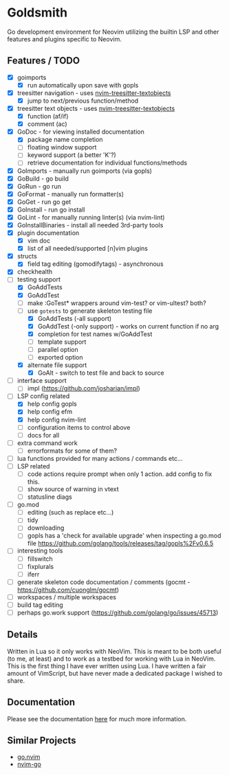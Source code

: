 # Goldsmith

Go development environment for Neovim utilizing the builtin LSP and other features and plugins specific to Neovim.

## Features / TODO
- [x] goimports
    - [x] run automatically upon save with gopls
- [x] treesitter navigation - uses [nvim-treesitter-textobjects](https://github.com/nvim-treesitter/nvim-treesitter-textobjects)
    - [x] jump to next/previous function/method
- [x] treesitter text objects - uses [nvim-treesitter-textobjects](https://github.com/nvim-treesitter/nvim-treesitter-textobjects)
    - [x] function (af/if)
    - [x] comment (ac)
- [x] GoDoc - for viewing installed documentation
    - [x] package name completion
    - [ ] floating window support
    - [ ] keyword support (a better 'K'?)
    - [ ] retrieve documentation for individual functions/methods
- [x] GoImports - manually run goimports (via gopls)
- [x] GoBuild  - go build
- [x] GoRun - go run
- [x] GoFormat - manually run formatter(s)
- [x] GoGet - run go get
- [x] GoInstall - run go install
- [x] GoLint - for manually running linter(s) (via nvim-lint)
- [x] GoInstallBinaries - install all needed 3rd-party tools
- [x] plugin documentation
    - [x] vim doc
    - [x] list of all needed/supported [n]vim plugins
- [x] structs
    - [x] field tag editing (gomodifytags) - asynchronous
- [x] checkhealth
- [ ] testing support
    - [x] GoAddTests
    - [x] GoAddTest
    - [ ] make :GoTest\* wrappers around vim-test? or vim-ultest? both?
    - [ ] use `gotests` to generate skeleton testing file
        - [x] GoAddTests (-all support)
        - [x] GoAddTest (-only support) - works on current function if no arg
        - [x] completion for test names w/GoAddTest
        - [ ] template support
        - [ ] parallel option
        - [ ] exported option
    - [x] alternate file support
        - [x] GoAlt - switch to test file and back to source
- [ ] interface support
    - [ ] impl (https://github.com/josharian/impl)
- [ ] LSP config related
    - [x] help config gopls
    - [x] help config efm
    - [x] help config nvim-lint
    - [ ] configuration items to control above
    - [ ] docs for all
- [ ] extra command work
    - [ ] errorformats for some of them?
- [ ] lua functions provided for many actions / commands etc...
- [ ] LSP related
    - [ ] code actions require prompt when only 1 action. add config to fix this.
    - [ ] show source of warning in vtext
    - [ ] statusline diags
- [ ] go.mod 
    - [ ] editing (such as replace etc...)
    - [ ] tidy
    - [ ] downloading
    - [ ] gopls has a 'check for available upgrade' when inspecting a go.mod file
          https://github.com/golang/tools/releases/tag/gopls%2Fv0.6.5
- [ ] interesting tools
    - [ ] fillswitch
    - [ ] fixplurals
    - [ ] iferr
- [ ] generate skeleton code documentation / comments (gocmt - https://github.com/cuonglm/gocmt)
- [ ] workspaces / multiple workspaces
- [ ] build tag editing
- [ ] perhaps go.work support (https://github.com/golang/go/issues/45713)

## Details
Written in Lua so it only works with NeoVim. This is meant to be both useful (to me, at least) and to work as a testbed
for working with Lua in NeoVim. This is the first thing I have ever written using Lua. I have written a fair amount of
VimScript, but have never made a dedicated package I wished to share.

## Documentation
Please see the documentation [here](https://github.com/WhoIsSethDaniel/goldsmith.nvim/blob/main/doc/goldsmith.txt) for much more information.

## Similar Projects
* [go.nvim](https://github.com/ray-x/go.nvim)
* [nvim-go](https://github.com/crispgm/nvim-go)
